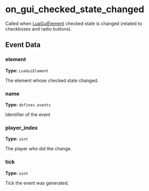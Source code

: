 # on_gui_checked_state_changed

Called when [LuaGuiElement](runtime:LuaGuiElement) checked state is changed (related to checkboxes and radio buttons).

## Event Data

### element

**Type:** `LuaGuiElement`

The element whose checked state changed.

### name

**Type:** `defines.events`

Identifier of the event

### player_index

**Type:** `uint`

The player who did the change.

### tick

**Type:** `uint`

Tick the event was generated.

